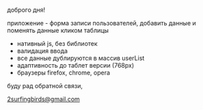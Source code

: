 доброго дня!

приложение - форма записи пользователей, добавить данные и поменять данные кликом таблицы

- нативный js, без библиотек
- валидация ввода
- все данные дублируются в массив userList
- адаптивность до таблет версии (768px)
- браузеры firefox, chrome, opera

буду рад обратной связи,

2surfingbirds@gmail.com

